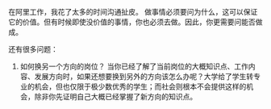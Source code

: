 在阿里工作，我花了太多的时间沟通扯皮。
做事情必须要问为什么，这可以保证它的价值。但有时候即使没价值的事情，你也必须去做。因此，你更需要问能否做成。

还有很多问题：
1. 如何换另一个方向的岗位？
当你已经了解了当前岗位的大概知识点、工作内容、发展方向时，如果还想要换到另外的方向该怎么办呢？大学给了学生转专业的机会，但也仅限于极少数优秀的学生；而社会则根本不会提供这样的机会，除非你先证明自己大概已经掌握了新方向的知识点。